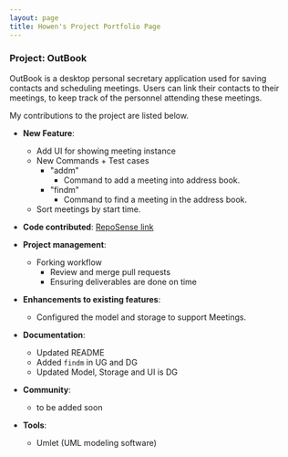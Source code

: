 ```yaml
---
layout: page
title: Howen's Project Portfolio Page
---
```


### Project: OutBook

OutBook is a desktop personal secretary application used for saving contacts and scheduling meetings. Users can link their contacts to their meetings, to keep track of the personnel attending these meetings.

My contributions to the project are listed below.

- **New Feature**:

  - Add UI for showing meeting instance
  - New Commands + Test cases
    - "addm"
      - Command to add a meeting into address book.
    - "findm"
      - Command to find a meeting in the address book.
  - Sort meetings by start time.


- **Code contributed**: [RepoSense link](https://nus-cs2103-ay2324s1.github.io/tp-dashboard/?search=howenc&breakdown=true)

- **Project management**:

  - Forking workflow
    - Review and merge pull requests
    - Ensuring deliverables are done on time

- **Enhancements to existing features**:

  - Configured the model and storage to support Meetings.

- **Documentation**:

  - Updated README
  - Added `findm` in UG and DG
  - Updated Model, Storage and UI is DG

- **Community**:

  - to be added soon

- **Tools**:

  - Umlet (UML modeling software)
